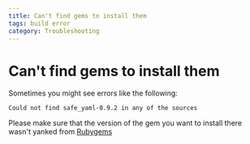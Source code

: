 ```yaml
---
title: Can't find gems to install them
tags: build error
category: Troubleshooting
---
```


# Can't find gems to install them

Sometimes you might see errors like the following:

    Could not find safe_yaml-0.9.2 in any of the sources

Please make sure that the version of the gem you want to install there wasn't yanked from [Rubygems](Rubygems)
